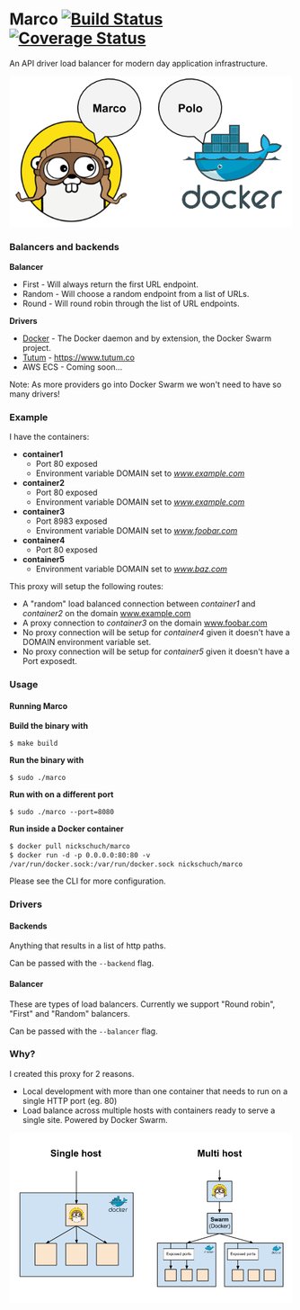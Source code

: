 Marco [![Build Status](https://travis-ci.org/nickschuch/marco.svg?branch=master)](https://travis-ci.org/nickschuch/marco) [![Coverage Status](https://coveralls.io/repos/nickschuch/marco/badge.svg?branch=master)](https://coveralls.io/r/nickschuch/marco?branch=master)
=====

An API driver load balancer for modern day application infrastructure.

![Overview](/docs/overview.png "Overview")

### Balancers and backends

**Balancer**

* First - Will always return the first URL endpoint.
* Random - Will choose a random endpoint from a list of URLs.
* Round - Will round robin through the list of URL endpoints.

**Drivers**

* [Docker](/backend/docker/README.md) - The Docker daemon and by extension, the Docker Swarm project.
* [Tutum](/backend/tutum/README.md) - https://www.tutum.co
* AWS ECS - Coming soon...

Note: As more providers go into Docker Swarm we won't need to have so many drivers!

### Example

I have the containers:
* **container1**
  * Port 80 exposed
  * Environment variable DOMAIN set to _www.example.com_
* **container2**
  * Port 80 exposed
  * Environment variable DOMAIN set to _www.example.com_
* **container3**
  * Port 8983 exposed
  * Environment variable DOMAIN set to _www.foobar.com_
* **container4**
  * Port 80 exposed
* **container5**
  * Environment variable DOMAIN set to _www.baz.com_

This proxy will setup the following routes:
* A "random" load balanced connection between _container1_ and _container2_ on the domain www.example.com
* A proxy connection to _container3_ on the domain www.foobar.com
* No proxy connection will be setup for _container4_ given it doesn't have a DOMAIN environment variable set.
* No proxy connection will be setup for _container5_ given it doesn't have a Port exposedt.

### Usage

#### Running Marco

**Build the binary with**

```
$ make build
```

**Run the binary with**

```
$ sudo ./marco
```

**Run with on a different port**

```
$ sudo ./marco --port=8080
```

**Run inside a Docker container**

```
$ docker pull nickschuch/marco
$ docker run -d -p 0.0.0.0:80:80 -v /var/run/docker.sock:/var/run/docker.sock nickschuch/marco
```

Please see the CLI for more configuration.

### Drivers

#### Backends

Anything that results in a list of http paths.

Can be passed with the `--backend` flag.

#### Balancer

These are types of load balancers. Currently we support "Round robin", "First" and "Random" balancers.

Can be passed with the `--balancer` flag.

### Why?

I created this proxy for 2 reasons.
* Local development with more than one container that needs to run on a single HTTP port (eg. 80)
* Load balance across multiple hosts with containers ready to serve a single site. Powered by Docker Swarm.

![Why](/docs/why.png "Why")
